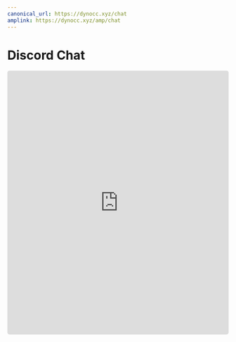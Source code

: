 ```yaml
---
canonical_url: https://dynocc.xyz/chat
amplink: https://dynocc.xyz/amp/chat
---
```


# Discord Chat

<iframe style="border-radius: 5px;" width="100%" height="600" frameborder="0" src="https://cl3.widgetbot.io/channels/333058206198661132/333061196490211339/"></iframe>

<!-- Unless you are already in the server, we recommend using the Guest signin option, instead of signing in to your Discord account. If you sign in to Discord and haven't joined the server yet, you will need to open the Discord website or program, and go through the verification process.

### [Open in Discord](https://discord.gg/D3K3Fqz) -->
